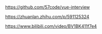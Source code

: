 https://github.com/57code/vue-interview

https://zhuanlan.zhihu.com/p/591125324

https://www.bilibili.com/video/BV1BK411f7e4

